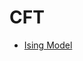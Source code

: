 <!-- generated by markdown-notes-tree -->

# CFT

<!-- optional markdown-notes-tree directory description starts here -->

<!-- optional markdown-notes-tree directory description ends here -->

- [Ising Model](Ising_Model.md)
